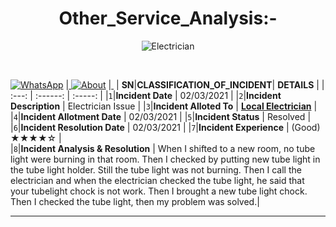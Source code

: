 <h1 align=center> Other_Service_Analysis:- </h1>
<p align=center>
<img alt="Electrician" src="https://media.giphy.com/media/pN4fg9dzw6BeWYwo67/giphy.gif"/>
</p>
</br>

<a href="https://7labs.io/a/whatsapp-direct/#dial_code=+91&phone=9045153795"> <img alt="WhatsApp" src="https://img.shields.io/badge/WhatsApp-25D366?style=for-the-badge&logo=whatsapp&logoColor=white"/></a> |<a href="https://maneeshelectricals.business.site/?utm_source=gmb&utm_medium=referral"> <img alt="About" src="https://img.shields.io/badge/Services%20-%23500000.svg?&style=for-the-badge&logo=steam&logoColor=white"/></a> |<a href="https://www.google.com/maps/dir//MANEESH+ELECTRICALS/data=!4m8!4m7!1m0!1m5!1m1!1s0x39736db067eaf013:0xfd529002d126d241!2m2!1d77.6680389!2d27.510023699999998"> <img alt="" src="https://img.shields.io/badge/Find US%20-%23FFFC00.svg?&style=for-the-badge&logo=Snapchat&logoColor=white"/></a>
|  **SN**|**CLASSIFICATION_OF_INCIDENT**| **DETAILS**  |
| :---: | :------: | :-----: |
|`1`|**Incident Date**                  |               02/03/2021                             |
|`2`|**Incident Description**           |               Electrician Issue                       |
|`3`|**Incident Alloted To**            |            [**Local Electrician**](https://maneeshelectricals.business.site/?utm_source=gmb&utm_medium=referral)                       |
|`4`|**Incident Allotment Date**        |               02/03/2021                             |
|`5`|**Incident Status**                |                 Resolved                             |
|`6`|**Incident Resolution Date**       |                02/03/2021                            |
|`7`|**Incident Experience**            |                  (Good)    ★★★★☆                  |        
|`8`|**Incident Analysis & Resolution** | When I shifted to a new room, no tube light were burning in that room. Then I checked by putting new tube light in the tube light  holder. Still the tube light was not burning. Then I call the electrician and when the electrician checked the tube light, he said that your tubelight chock is not work. Then I brought a new tube light chock. Then I checked the tube light, then my problem was solved.|

****
